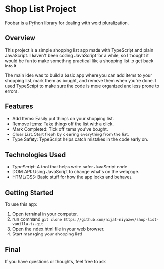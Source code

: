 # Shop List Project

Foobar is a Python library for dealing with word pluralization.

## Overview

This project is a simple shopping list app made with TypeScript and plain JavaScript. I haven't been coding JavaScript for a while, so I thought it would be fun to make something practical like a shopping list to get back into it.

The main idea was to build a basic app where you can add items to your shopping list, mark them as bought, and remove them when you're done. I used TypeScript to make sure the code is more organized and less prone to errors.

## Features

- Add Items: Easily put things on your shopping list.
- Remove Items: Take things off the list with a click.
- Mark Completed: Tick off items you've bought.
- Clear List: Start fresh by clearing everything from the list.
- Type Safety: TypeScript helps catch mistakes in the code early on.

## Technologies Used

- TypeScript: A tool that helps write safer JavaScript code.
- DOM API: Using JavaScript to change what's on the webpage.
- HTML/CSS: Basic stuff for how the app looks and behaves.

## Getting Started

To use this app:

1. Open terminal in your computer.
2. run command `git clone https://github.com/nijat-niyazov/shop-list-vanilla-ts.git`
3. Open the index.html file in your web browser.
4. Start managing your shopping list!

## Final

If you have questions or thoughts, feel free to ask
